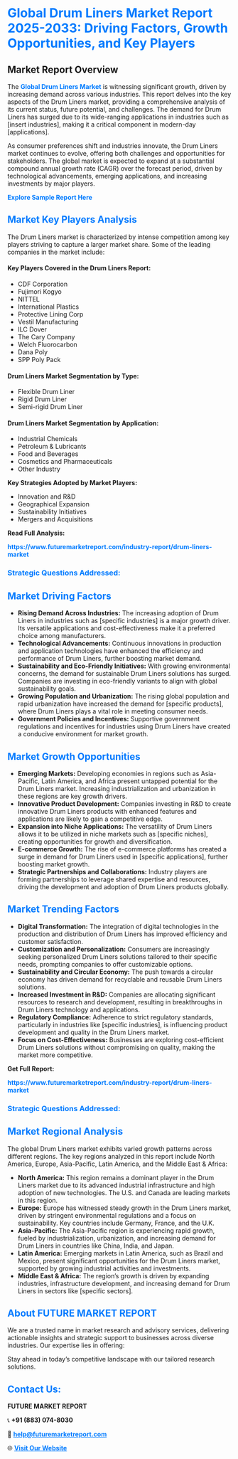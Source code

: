 <h1 style="color: #007BFF;">Global Drum Liners Market Report 2025-2033: Driving Factors, Growth Opportunities, and Key Players</h1>

<section id="overview">
<h2>Market Report Overview</h2>
<p>The <a href="https://www.futuremarketreport.com/industry-report/drum-liners-market" style="color: #007BFF; text-decoration: none;"><strong>Global Drum Liners Market</strong></a> is witnessing significant growth, driven by increasing demand across various industries. This report delves into the key aspects of the Drum Liners market, providing a comprehensive analysis of its current status, future potential, and challenges. The demand for Drum Liners has surged due to its wide-ranging applications in industries such as [insert industries], making it a critical component in modern-day [applications].</p>
<p>As consumer preferences shift and industries innovate, the Drum Liners market continues to evolve, offering both challenges and opportunities for stakeholders. The global market is expected to expand at a substantial compound annual growth rate (CAGR) over the forecast period, driven by technological advancements, emerging applications, and increasing investments by major players.</p>
</section>

<section id="overview">
<p><a href="https://www.futuremarketreport.com/request-sample/reportId=30167" style="color: #007BFF; text-decoration: none;"><strong>Explore Sample Report Here</strong></a></p>
</section>

<section id="key-players">
<h2 style="color: #007BFF;">Market Key Players Analysis</h2>
<p>The Drum Liners market is characterized by intense competition among key players striving to capture a larger market share. Some of the leading companies in the market include:</p>
<h4>Key Players Covered in the Drum Liners Report:</h4>
<ul><li>CDF Corporation</li><li>Fujimori Kogyo</li><li>NITTEL</li><li>International Plastics</li><li>Protective Lining Corp</li><li>Vestil Manufacturing</li><li>ILC Dover</li><li>The Cary Company</li><li>Welch Fluorocarbon</li><li>Dana Poly</li><li>SPP Poly Pack</li></ul>
<h4>Drum Liners Market Segmentation by Type:</h4>
<ul><li>Flexible Drum Liner</li><li>Rigid Drum Liner</li><li>Semi-rigid Drum Liner</li></ul>

<h4>Drum Liners Market Segmentation by Application:</h4>
<ul><li>Industrial Chemicals</li><li>Petroleum &amp; Lubricants</li><li>Food and Beverages</li><li>Cosmetics and Pharmaceuticals</li><li>Other Industry</li></ul>
<p><strong>Key Strategies Adopted by Market Players:</strong></p>
<ul>
<li>Innovation and R&D</li>
<li>Geographical Expansion</li>
<li>Sustainability Initiatives</li>
<li>Mergers and Acquisitions</li>
</ul>
</section>

<section>
<p><strong>Read Full Analysis: </strong></p><a href="https://www.futuremarketreport.com/industry-report/drum-liners-market" style="color: #007BFF; text-decoration: none;"><strong>https://www.futuremarketreport.com/industry-report/drum-liners-market</strong></a>
<h3 style="color: #007BFF;">Strategic Questions Addressed:</h3>
</section>

<section id="driving-factors">
<h2 style="color: #007BFF;">Market Driving Factors</h2>
<ul>
<li><strong>Rising Demand Across Industries:</strong> The increasing adoption of Drum Liners in industries such as [specific industries] is a major growth driver. Its versatile applications and cost-effectiveness make it a preferred choice among manufacturers.</li>
<li><strong>Technological Advancements:</strong> Continuous innovations in production and application technologies have enhanced the efficiency and performance of Drum Liners, further boosting market demand.</li>
<li><strong>Sustainability and Eco-Friendly Initiatives:</strong> With growing environmental concerns, the demand for sustainable Drum Liners solutions has surged. Companies are investing in eco-friendly variants to align with global sustainability goals.</li>
<li><strong>Growing Population and Urbanization:</strong> The rising global population and rapid urbanization have increased the demand for [specific products], where Drum Liners plays a vital role in meeting consumer needs.</li>
<li><strong>Government Policies and Incentives:</strong> Supportive government regulations and incentives for industries using Drum Liners have created a conducive environment for market growth.</li>
</ul>
</section>

<section id="growth-opportunities">
<h2 style="color: #007BFF;">Market Growth Opportunities</h2>
<ul>
<li><strong>Emerging Markets:</strong> Developing economies in regions such as Asia-Pacific, Latin America, and Africa present untapped potential for the Drum Liners market. Increasing industrialization and urbanization in these regions are key growth drivers.</li>
<li><strong>Innovative Product Development:</strong> Companies investing in R&D to create innovative Drum Liners products with enhanced features and applications are likely to gain a competitive edge.</li>
<li><strong>Expansion into Niche Applications:</strong> The versatility of Drum Liners allows it to be utilized in niche markets such as [specific niches], creating opportunities for growth and diversification.</li>
<li><strong>E-commerce Growth:</strong> The rise of e-commerce platforms has created a surge in demand for Drum Liners used in [specific applications], further boosting market growth.</li>
<li><strong>Strategic Partnerships and Collaborations:</strong> Industry players are forming partnerships to leverage shared expertise and resources, driving the development and adoption of Drum Liners products globally.</li>
</ul>
</section>

<section id="trending-factors">
<h2 style="color: #007BFF;">Market Trending Factors</h2>
<ul>
<li><strong>Digital Transformation:</strong> The integration of digital technologies in the production and distribution of Drum Liners has improved efficiency and customer satisfaction.</li>
<li><strong>Customization and Personalization:</strong> Consumers are increasingly seeking personalized Drum Liners solutions tailored to their specific needs, prompting companies to offer customizable options.</li>
<li><strong>Sustainability and Circular Economy:</strong> The push towards a circular economy has driven demand for recyclable and reusable Drum Liners solutions.</li>
<li><strong>Increased Investment in R&D:</strong> Companies are allocating significant resources to research and development, resulting in breakthroughs in Drum Liners technology and applications.</li>
<li><strong>Regulatory Compliance:</strong> Adherence to strict regulatory standards, particularly in industries like [specific industries], is influencing product development and quality in the Drum Liners market.</li>
<li><strong>Focus on Cost-Effectiveness:</strong> Businesses are exploring cost-efficient Drum Liners solutions without compromising on quality, making the market more competitive.</li>
</ul>
</section>

<section>
<p><strong>Get Full Report: </strong></p><a href="https://www.futuremarketreport.com/industry-report/drum-liners-market" style="color: #007BFF; text-decoration: none;"><strong>https://www.futuremarketreport.com/industry-report/drum-liners-market</strong></a>
<h3 style="color: #007BFF;">Strategic Questions Addressed:</h3>
</section>


<section id="regional-analysis">
<h2 style="color: #007BFF;">Market Regional Analysis</h2>
<p>The global Drum Liners market exhibits varied growth patterns across different regions. The key regions analyzed in this report include North America, Europe, Asia-Pacific, Latin America, and the Middle East & Africa:</p>
<ul>
<li><strong>North America:</strong> This region remains a dominant player in the Drum Liners market due to its advanced industrial infrastructure and high adoption of new technologies. The U.S. and Canada are leading markets in this region.</li>
<li><strong>Europe:</strong> Europe has witnessed steady growth in the Drum Liners market, driven by stringent environmental regulations and a focus on sustainability. Key countries include Germany, France, and the U.K.</li>
<li><strong>Asia-Pacific:</strong> The Asia-Pacific region is experiencing rapid growth, fueled by industrialization, urbanization, and increasing demand for Drum Liners in countries like China, India, and Japan.</li>
<li><strong>Latin America:</strong> Emerging markets in Latin America, such as Brazil and Mexico, present significant opportunities for the Drum Liners market, supported by growing industrial activities and investments.</li>
<li><strong>Middle East & Africa:</strong> The region’s growth is driven by expanding industries, infrastructure development, and increasing demand for Drum Liners in sectors like [specific sectors].</li>
</ul>
</section>

<footer>
<h2 style="color: #007BFF;">About FUTURE MARKET REPORT</h2>
<p>We are a trusted name in market research and advisory services, delivering actionable insights and strategic support to businesses across diverse industries. Our expertise lies in offering:</p>

<p>Stay ahead in today’s competitive landscape with our tailored research solutions.</p>

<h2 style="color: #007BFF;">Contact Us:</h2>
<p><strong>FUTURE MARKET REPORT</strong></p>
<p>📞 <strong>+91 (883) 074-8030</strong></p>
<p>📧 <strong><a href="mailto:help@futuremarketreport.com" style="color: #007BFF;">help@futuremarketreport.com</a></strong></p>
<p>🌐 <strong><a href="https://www.futuremarketreport.com/" style="color: #007BFF;">Visit Our Website</a></strong></p>
</footer>